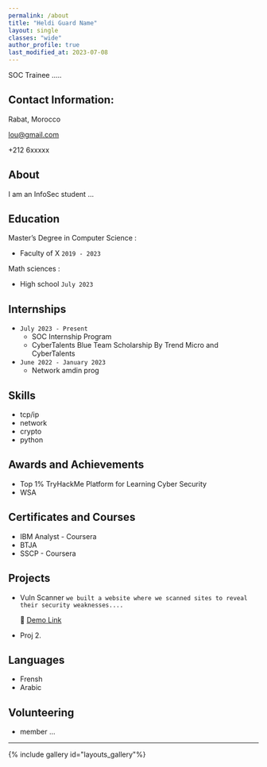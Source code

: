```yaml
---
permalink: /about
title: "Heldi Guard Name"
layout: single
classes: "wide"
author_profile: true
last_modified_at: 2023-07-08
---
```

SOC Trainee .....

## Contact Information:
<i class="fas fa-fw fa-home"></i> Rabat, Morocco

<i class="fas fa-fw fa-envelope"></i> lou@gmail.com

<i class="fas fa-fw fa-mobile"></i> +212 6xxxxx

<a href="https://www.youtube.com/watch?v=-RsAP6A5rNs"><i class="fab fa-fw fa-linkedin"></i></a>
<a href="https://www.youtube.com/watch?v=-RsAP6A5rNs"><i class="fab fa-fw fa-github"></i></a>

## <i class="fas fa-fw fa-user"></i> About

<div style="text-align: justify">
I am an InfoSec student ...
</div>

## <i class="fas fa-fw fa-user-graduate"></i> Education

Master’s Degree in Computer Science :
- Faculty of X ```2019 - 2023```

Math sciences :
- High school ```July 2023```

## <i class="fas fa-fw fa-briefcase"></i> Internships
- ```July 2023 - Present```
  - SOC Internship Program
  - CyberTalents Blue Team Scholarship By Trend Micro and CyberTalents
- ```June 2022 - January 2023```
  - Network amdin prog

## <i class="fas fa-fw fa-star"></i> Skills
- tcp/ip
- network
- crypto
- python

## <i class="fas fa-fw fa-award"></i> Awards and Achievements
- Top 1% TryHackMe Platform for Learning Cyber Security
- WSA

## <i class="fas fa-fw fa-certificate"></i> Certificates and Courses
- IBM Analyst - Coursera
- BTJA
- SSCP - Coursera

## <i class="fas fa-fw fa-trophy"></i> Projects

- Vuln Scanner
  ```we built a website where we scanned sites to reveal their security weaknesses....```
  
  🔗 [Demo Link](https://www.youtube.com/watch?v=-RsAP6A5rNs)
- Proj 2. 

## <i class="fas fa-fw fa-language"></i> Languages
- Frensh
- Arabic

## <i class="fas fa-fw fa-handshake"></i> Volunteering
- member ...

---




{% include gallery id="layouts_gallery"%}